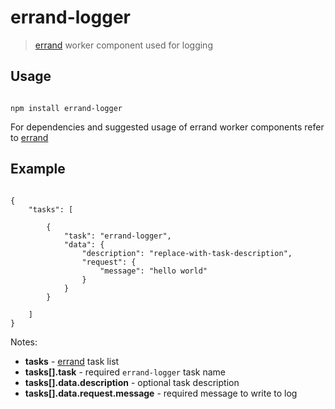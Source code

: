 # errand-logger
> [errand](https://github.com/errandjs/errand) worker component used for logging

## Usage

```

npm install errand-logger

```

For dependencies and suggested usage of errand worker components refer to [errand](https://github.com/errandjs/errand)

## Example

```

{
	"tasks": [

		{
			"task": "errand-logger",
			"data": {
				"description": "replace-with-task-description",
				"request": {
					"message": "hello world"
				}
			}
		}

	]
}

```

Notes:

* **tasks** - [errand](https://github.com/errandjs/errand) task list
* **tasks[].task** - required `errand-logger` task name
* **tasks[].data.description** - optional task description
* **tasks[].data.request.message** - required message to write to log

